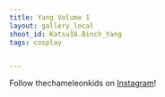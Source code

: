 ```yaml
---
title: Yang Volume 1
layout: gallery_local
shoot_id: Katsu18.Binch_Yang
tags: cosplay


---
```


Follow thechameleonkids on [Instagram](https://www.instagram.com/thechameleonkids)!

